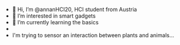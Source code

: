 - 👋 Hi, I’m @annanHCI20, HCI student from Austria
- 👀 I’m interested in smart gadgets
- 🌱 I’m currently learning the basics
- 
- I'm trying to sensor an interaction between plants and animals...

<!---
annanHCI20/annanHCI20 is a ✨ special ✨ repository because its `README.md` (this file) appears on your GitHub profile.
You can click the Preview link to take a look at your changes.
--->
